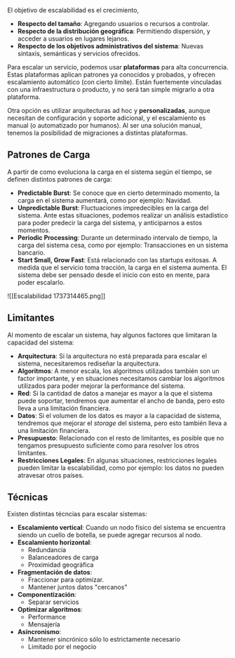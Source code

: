 El objetivo de escalabilidad es el crecimiento,

- **Respecto del tamaño**: Agregando usuarios o recursos a controlar.
- **Respecto de la distribución geográfica**: Permitiendo dispersión, y acceder a usuarios en lugares lejanos.
- **Respecto de los objetivos administrativos del sistema**: Nuevas sintaxis, semánticas y servicios ofrecidos.

Para escalar un servicio, podemos usar **plataformas** para alta concurrencia. Estas plataformas aplican patrones ya conocidos y probados, y ofrecen escalamiento automático (con cierto límite). Están fuertemente vinculadas con una infraestructura o producto, y no será tan simple migrarlo a otra plataforma.

Otra opción es utilizar arquitecturas ad hoc y **personalizadas**, aunque necesitan de configuración y soporte adicional, y el escalamiento es manual (o automatizado por humanos). Al ser una solución manual, tenemos la posibilidad de migraciones a distintas plataformas.

## Patrones de Carga

A partir de como evoluciona la carga en el sistema según el tiempo, se definen distintos patrones de carga:

- **Predictable Burst**: Se conoce que en cierto determinado momento, la carga en el sistema aumentará, como por ejemplo: Navidad.
- **Unpredictable Burst**: Fluctuaciones impredecibles en la carga del sistema. Ante estas situaciones, podemos realizar un análisis estadístico para poder predecir la carga del sistema, y anticiparnos a estos momentos.
- **Periodic Processing**: Durante un determinado intervalo de tiempo, la carga del sistema cesa, como por ejemplo: Transacciones en un sistema bancario.
- **Start Small, Grow Fast**: Está relacionado con las startups exitosas. A medida que el servicio toma tracción, la carga en el sistema aumenta. El sistema debe ser pensado desde el inicio con esto en mente, para poder escalarlo.

![[Escalabilidad 1737314465.png]]

## Limitantes

Al momento de escalar un sistema, hay algunos factores que limitaran la capacidad del sistema:

- **Arquitectura**: Si la arquitectura no está preparada para escalar el sistema, necesitaremos rediseñar la arquitectura.
- **Algoritmos**: A menor escala, los algoritmos utilizados también son un factor importante, y en situaciones necesitamos cambiar los algoritmos utilizados para poder mejorar la performance del sistema.
- **Red**: Si la cantidad de datos a manejar es mayor a la que el sistema puede soportar, tendremos que aumentar el ancho de banda, pero esto lleva a una limitación financiera.
- **Datos**: Si el volumen de los datos es mayor a la capacidad de sistema, tendremos que mejorar el *storage* del sistema, pero esto también lleva a una limitación financiera.
- **Presupuesto**: Relacionado con el resto de limitantes, es posible que no tengamos presupuesto suficiente como para resolver los otros limitantes.
- **Restricciones Legales**: En algunas situaciones, restricciones legales pueden limitar la escalabilidad, como por ejemplo: los datos no pueden atravesar otros países.

## Técnicas

Existen distintas técncias para escalar sistemas:

- **Escalamiento vertical**: Cuando un nodo físico del sistema se encuentra siendo un cuello de botella, se puede agregar recursos al nodo.
- **Escalamiento horizontal**:
	- Redundancia
	- Balanceadores de carga
	- Proximidad geográfica
- **Fragmentación de datos**:
	- Fraccionar para optimizar.
	- Mantener juntos datos "cercanos"
- **Componentización**:
	- Separar servicios
- **Optimizar algoritmos**:
	- Performance
	- Mensajería
- **Asincronismo**:
	- Mantener sincrónico sólo lo estrictamente necesario
	- Limitado por el negocio

